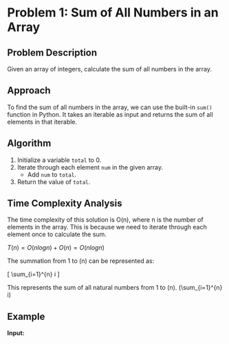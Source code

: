# Problem 1: Sum of All Numbers in an Array

## Problem Description

Given an array of integers, calculate the sum of all numbers in the array.

## Approach

To find the sum of all numbers in the array, we can use the built-in `sum()` function in Python. It takes an iterable as input and returns the sum of all elements in that iterable.

## Algorithm

1. Initialize a variable `total` to $0$.
2. Iterate through each element `num` in the given array.
    - Add `num` to `total`.
3. Return the value of `total`.

## Time Complexity Analysis

The time complexity of this solution is O(n), where n is the number of elements in the array. This is because we need to iterate through each element once to calculate the sum.

$T(n) = O(nlogn) + O(n) = O(nlogn)$

The summation from 1 to \(n\) can be represented as:

\[
\sum_{i=1}^{n} i
\]

This represents the sum of all natural numbers from 1 to \(n\).
\(\sum_{i=1}^{n} i\)

## Example

**Input:**
